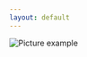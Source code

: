 ```yaml
---
layout: default
---
```

![Picture example](https://raw.githubusercontent.com/kvartirnik/website/gh-pages/images/kvartirnik_photos/28.jpg)

